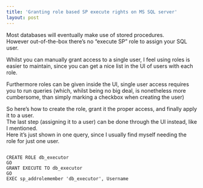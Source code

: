 ```yaml
---
title: 'Granting role based SP execute rights on MS SQL server'
layout: post
---
```


Most databases will eventually make use of stored procedures.  
However out-of-the-box there’s no “execute SP” role to assign your SQL user.

Whilst you can manually grant access to a single user, I feel using roles is easier to maintain, since you can get a nice list in the UI of users with each role.

Furthermore roles can be given inside the UI, single user access requires you to run queries (which, whilst being no big deal, is nonetheless more cumbersome, than simply marking a checkbox when creating the user)

So here’s how to create the role, grant it the proper access, and finally apply it to a user.  
The last step (assigning it to a user) can be done through the UI instead, like I mentioned.  
Here it’s just shown in one query, since I usually find myself needing the role for just one user.

```

CREATE ROLE db_executor
GO
GRANT EXECUTE TO db_executor
GO
EXEC sp_addrolemember 'db_executor', Username
```